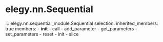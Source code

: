 
# elegy.nn.Sequential

::: elegy.nn.sequential_module.Sequential
    selection:
        inherited_members: true
        members:
            - __init__
            - call
            - add_parameter
            - get_parameters
            - set_parameters
            - reset
            - init
            - slice
        
